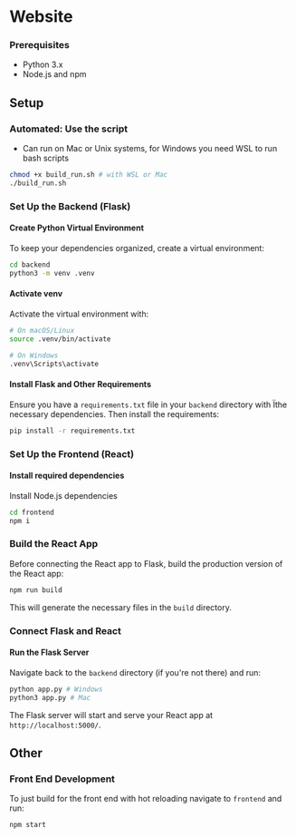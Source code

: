 # Website

### Prerequisites

- Python 3.x
- Node.js and npm

## Setup 
### Automated: Use the script 
- Can run on Mac or Unix systems, for Windows you need WSL to run bash scripts
```bash
chmod +x build_run.sh # with WSL or Mac
./build_run.sh
```

### Set Up the Backend (Flask)

#### Create Python Virtual Environment
To keep your dependencies organized, create a virtual environment:
```bash
cd backend  
python3 -m venv .venv
```

#### Activate venv
Activate the virtual environment with:
```bash
# On macOS/Linux
source .venv/bin/activate

# On Windows
.venv\Scripts\activate
```

#### Install Flask and Other Requirements
Ensure you have a `requirements.txt` file in your `backend` directory with Ïthe necessary dependencies. Then install the requirements:
```bash
pip install -r requirements.txt
```

### Set Up the Frontend (React)

#### Install required dependencies
Install Node.js dependencies
```bash
cd frontend
npm i
```

### Build the React App
Before connecting the React app to Flask, build the production version of the React app:
```bash
npm run build
```
This will generate the necessary files in the `build` directory.

### Connect Flask and React

#### Run the Flask Server
Navigate back to the `backend` directory (if you're not there) and run:
```bash
python app.py # Windows
python3 app.py # Mac
```
The Flask server will start and serve your React app at `http://localhost:5000/`.

## Other
### Front End Development
To just build for the front end with hot reloading navigate to `frontend` and run:
```bash
npm start
```